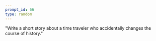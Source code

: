 ```yaml
---
prompt_id: 66
type: random
---
```


"Write a short story about a time traveler who accidentally changes the course of history."
